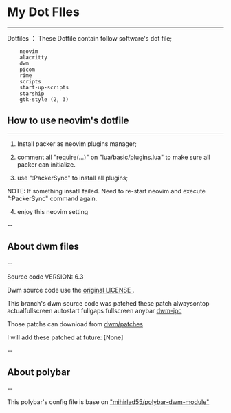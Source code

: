 # My Dot FIles

---

Dotfiles ：
These Dotfile contain follow software's dot file;

```
	neovim
	alacritty
	dwm
	picom
	rime
	scripts
	start-up-scripts
	starship
	gtk-style (2, 3)
```

## How to use neovim's dotfile

---

1. Install packer as neovim plugins manager;

2. comment all "require(...)" on "lua/basic/plugins.lua" to make sure all packer can initialize.

3. use ":PackerSync" to install all plugins;

NOTE: If something insatll failed. Need to re-start neovim and execute ":PackerSync" command again.

4. enjoy this neovim setting

--

## About dwm files

-- 

Source code VERSION: 6.3

Dwm source code use the [ original LICENSE ](https://git.suckless.org/dwm/plain/LICENSE).

This branch's dwm source code was patched these patch
	alwaysontop
	actualfullscreen
	autostart
	fullgaps
	fullscreen
	anybar
	[dwm-ipc](https://github.com/mihirlad55/dwm-ipc)

Those patchs can download from [dwm/patches]( dwm.suckless.org/dwm/patches )

I will add these patched at future:
	[None]

--

## About polybar

--

This polybar's config file is base on ["mihirlad55/polybar-dwm-module"](https://github.com/mihirlad55/polybar-dwm-module)

